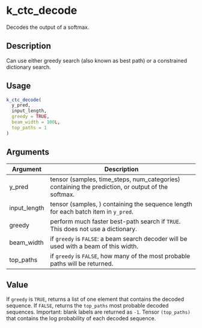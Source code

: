 # k_ctc_decode


Decodes the output of a softmax.




## Description

Can use either greedy search (also known as best path) or a constrained
dictionary search.





## Usage
```r
k_ctc_decode(
  y_pred,
  input_length,
  greedy = TRUE,
  beam_width = 100L,
  top_paths = 1
)
```




## Arguments


Argument      |Description
------------- |----------------
y_pred | tensor (samples, time_steps, num_categories) containing the prediction, or output of the softmax.
input_length | tensor (samples, ) containing the sequence length for each batch item in ``y_pred``.
greedy | perform much faster best-path search if ``TRUE``. This does not use a dictionary.
beam_width | if ``greedy`` is ``FALSE``: a beam search decoder will be used with a beam of this width.
top_paths | if ``greedy`` is ``FALSE``, how many of the most probable paths will be returned.





## Value

If ``greedy`` is ``TRUE``, returns a list of one element
that contains the decoded sequence. If ``FALSE``, returns the ``top_paths``
most probable decoded sequences. Important: blank labels are returned as
``-1``. Tensor ``(top_paths)`` that contains the log probability of each
decoded sequence.





